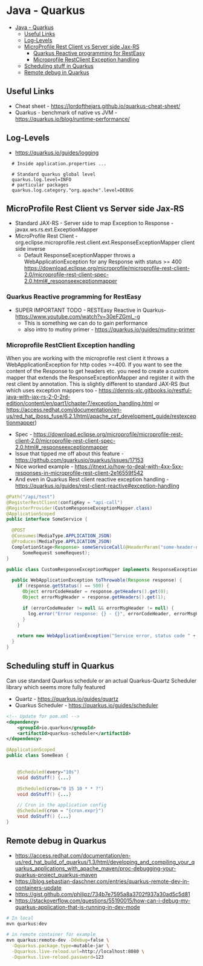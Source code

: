 # Java - Quarkus

- [Java - Quarkus](#java---quarkus)
  - [Useful Links](#useful-links)
  - [Log-Levels](#log-levels)
  - [MicroProfile Rest Client vs Server side Jax-RS](#microprofile-rest-client-vs-server-side-jax-rs)
    - [Quarkus Reactive programming for RestEasy](#quarkus-reactive-programming-for-resteasy)
    - [Microprofile RestClient Exception handling](#microprofile-restclient-exception-handling)
  - [Scheduling stuff in Quarkus](#scheduling-stuff-in-quarkus)
  - [Remote debug in Quarkus](#remote-debug-in-quarkus)

## Useful Links

- Cheat sheet - <https://lordofthejars.github.io/quarkus-cheat-sheet/>
- Quarkus - benchmark of native vs JVM - <https://quarkus.io/blog/runtime-performance/>

## Log-Levels

- <https://quarkus.io/guides/logging>

```properties
  # Inside application.properties ...

  # Standard quarkus global level
  quarkus.log.level=INFO
  # particular packages
  quarkus.log.category."org.apache".level=DEBUG
```

## MicroProfile Rest Client vs Server side Jax-RS

- Standard JAX-RS - Server side to map Exception to Response - javax.ws.rs.ext.ExceptionMapper
- MicroProfile Rest Client - org.eclipse.microprofile.rest.client.ext.ResponseExceptionMapper client side inverse
  - Default ResponseExceptionMapper throws a WebApplicationException for any Response with status >= 400 <https://download.eclipse.org/microprofile/microprofile-rest-client-2.0/microprofile-rest-client-spec-2.0.html#_responseexceptionmapper>

### Quarkus Reactive programming for RestEasy

- SUPER IMPORTANT TODO - RESTEasy Reactive in Quarkus- <https://www.youtube.com/watch?v=30eFZGml_-g>
  - This is something we can do to gain performance
  - also intro to mutiny primer - <https://quarkus.io/guides/mutiny-primer>

### Microprofile RestClient Exception handling

When you are working with the microprofile rest client it throws a WebApplicationException for http codes >=400.
If you want to see the content of the Response to get headers etc. you need to create a custom mapper that extends the ResponseExceptionMapper and register it with the rest client by annotation.
This is slightly different to standard JAX-RS (but which uses exception mappers too - <https://dennis-xlc.gitbooks.io/restful-java-with-jax-rs-2-0-2rd-edition/content/en/part1/chapter7/exception_handling.html> or <https://access.redhat.com/documentation/en-us/red_hat_jboss_fuse/6.2.1/html/apache_cxf_development_guide/restexceptionmapper>)

- Spec - <https://download.eclipse.org/microprofile/microprofile-rest-client-2.0/microprofile-rest-client-spec-2.0.html#_responseexceptionmapper>
- Issue that tipped me off about this feature - <https://github.com/quarkusio/quarkus/issues/17153>
- Nice worked example - <https://itnext.io/how-to-deal-with-4xx-5xx-responses-in-microprofile-rest-client-2e16559f542>
- And even in Quarkus Rest client reactive exception handling - <https://quarkus.io/guides/rest-client-reactive#exception-handling>

```java
@Path("/api/test")
@RegisterRestClient(configKey = "api-call")
@RegisterProvider(CustomResponseExceptionMapper.class)
@ApplicationScoped
public interface SomeService {

  @POST
  @Consumes(MediaType.APPLICATION_JSON)
  @Produces(MediaType.APPLICATION_JSON)
  CompletionStage<Response> someServiceCall(@HeaderParam("some-header-name") String someHeader,
      SomeRequest someRequest);
}
```

```java
public class CustomResponseExceptionMapper implements ResponseExceptionMapper<WebApplicationException> {

  public WebApplicationException toThrowable(Response response) {
    if (response.getStatus() == 500) {
      Object errorCodeHeader = response.getHeaders().get(0);
      Object errorMsgHeader = response.getHeaders().get(1);

      if (errorCodeHeader != null && errorMsgHeader != null) {
        log.error("Error response: {} - {}", errorCodeHeader, errorMsgHeader);
      }
    }

    return new WebApplicationException("Service error, status code " + response.getStatus(), response);
  }
}

```

## Scheduling stuff in Quarkus

Can use standard Quarkus schedule or an actual Quarkus-Quartz Scheduler library which seems more fully featured

- Quartz - <https://quarkus.io/guides/quartz>
- Quarkus Scheduler - <https://quarkus.io/guides/scheduler>

```xml
<!-- Update for pom.xml -->
<dependency>
    <groupId>io.quarkus</groupId>
    <artifactId>quarkus-scheduler</artifactId>
</dependency>
```

```java
@ApplicationScoped              
public class SomeBean {

    
    @Scheduled(every="10s")     
    void doStuff() {...}

    @Scheduled(cron="0 15 10 * * ?") 
    void doStuff() {...}

    // Cron in the application config
    @Scheduled(cron = "{cron.expr}") 
    void doStuff() {...}
}
```

## Remote debug in Quarkus

- <https://access.redhat.com/documentation/en-us/red_hat_build_of_quarkus/1.3/html/developing_and_compiling_your_quarkus_applications_with_apache_maven/proc-debugging-your-quarkus-project_quarkus-maven>
- <https://blog.sebastian-daschner.com/entries/quarkus-remote-dev-in-containers-update>
- <https://gist.github.com/philipz/734b7e7595a8a3702f937a30ad5c5d81>
- <https://stackoverflow.com/questions/55190015/how-can-i-debug-my-quarkus-application-that-is-running-in-dev-mode>

```bash
# In local 
mvn quarkus:dev

# in remote container for example
mvn quarkus:remote-dev -Ddebug=false \
  -Dquarkus.package.type=mutable-jar \
  -Dquarkus.live-reload.url=http://localhost:8080 \
  -Dquarkus.live-reload.password=123

```